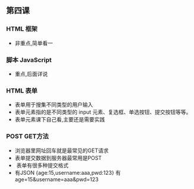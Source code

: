 ## 第四课

### HTML 框架

- 非重点,简单看一

### 脚本 JavaScript
- 重点,后面详说

### HTML 表单
- 表单用于搜集不同类型的用户输入
- 表单元素指的是不同类型的 input 元素、复选框、单选按钮、提交按钮等等。
- 表单元素课下自己看,主要还是需要实践

### POST GET方法
- 浏览器里网址回车就是最常见的GET请求
- 表单提交数据到服务器最常用是POST
-  表单有很多种提交格式
- 有JSON {age:15,username:aaa,pwd:123} 有age=15&username=aaa&pwd=123
